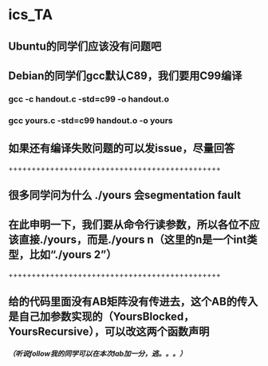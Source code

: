 # ics_TA
## Ubuntu的同学们应该没有问题吧
## Debian的同学们gcc默认C89，我们要用C99编译
### gcc -c handout.c -std=c99 -o handout.o
### gcc yours.c -std=c99 handout.o -o yours
## 如果还有编译失败问题的可以发issue，尽量回答
++++++++++++++++++++++++++++++++++++++++++++++
## 很多同学问为什么 ./yours 会segmentation fault
## 在此申明一下，我们要从命令行读参数，所以各位不应该直接./yours，而是./yours n（这里的n是一个int类型，比如“./yours 2”）
++++++++++++++++++++++++++++++++++++++++++++++
## 给的代码里面没有AB矩阵没有传进去，这个AB的传入是自己加参数实现的（YoursBlocked，YoursRecursive），可以改这两个函数声明
##### （听说follow我的同学可以在本次lab加一分，逃。。。）
